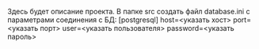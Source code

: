 Здесь будет описание проекта.
В папке src создать файл database.ini с параметрами соединения с БД:
    [postgresql]
    host=<указать хост>
    port=<указать порт>
    user=<указать пользователя>
    password=<указать пароль>
